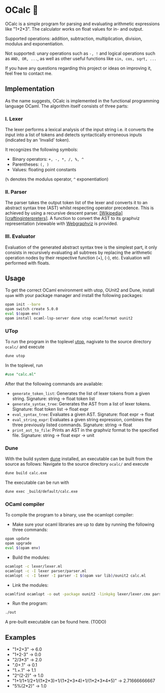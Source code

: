 # OCalc 🐫
OCalc is a simple program for parsing and evaluating arithmetic expressions like "1+2*3".
The calculator works on float values for in- and output.

Supported operations: addition, subtraction, multiplication, division, modulus and exponentiation.

Not supported: unary operations such as `-, !` and logical operations such as `AND, OR, ...`, as well as other useful functions like `sin, cos, sqrt, ...`

If you have any questions regarding this project or ideas on improving it, feel free to contact me.

## Implementation
As the name suggests, OCalc is implemented in the functional programming language OCaml.
The algorithm itself consists of three parts:
### I. Lexer
The lexer performs a lexical analysis of the input string i.e. it converts the input into 
a list of tokens and detects syntactically erroneous inputs (indicated by an 'Invalid' token).

It recognizes the following symbols:

- Binary operators: `+, -, *, /, %, ^`
- Parentheses: `(, )`
- Values: floating point constants

(`%` denotes the modulus operator, `^` exponentiation)

### II. Parser
The parser takes the output token list of the lexer and converts it to an abstract syntax tree (AST)
whilst respecting operator precedence. This is achieved by using a recursive descent parser. [[Wikipedia]](https://en.wikipedia.org/wiki/Recursive_descent_parser) [[craftinginterpreters]](http://craftinginterpreters.com/parsing-expressions.html#recursive-descent-parsing). A function to convert the AST to its graphviz representation (viewable with [Webgraphviz](http://webgraphviz.com/) is provided.

### III. Evaluator
Evaluation of the generated abstract syntax tree is the simplest part, it only consists in 
recursively evaluating all subtrees by replacing the arithmetic operation nodes by their
respective function (+), (-), etc. Evaluation will performed with floats.

## Usage

To get the correct OCaml environment with utop, OUnit2 and Dune, install `opam` with your package manager and install the following packages:
```bash
opam init --bare
opam switch create 5.0.0
eval $(opam env)
opam install ocaml-lsp-server dune utop ocamlformat ounit2
```

### UTop
To run the program in the toplevel [utop](https://github.com/ocaml-community/utop), nagivate to the source directory `ocalc/` and execute
```bash
dune utop
```
In the toplevel, run  
```ocaml
#use "calc.ml"
```
After that the following commands are available:
- `generate_token_list`: Generates the list of lexer tokens from a given string. Signature: string -> float token list
- `generate_syntax_tree`: Generates the AST from a list of lexer tokens. Signature: float token list -> float expr
- `eval_syntax_tree`: Evaluates a given AST. Signature: float expr -> float
- `eval_string_expr`: Evaluates a given string expression, combines the three previously listed commands. Signature: string -> float
- `print_ast_to_file`: Prints an AST in the graphviz format to the specified file. Signature: string -> float expr -> unit

### Dune
With the build system [dune](https://github.com/ocaml/dune) installed, an executable can be built from the source as follows:
Navigate to the source directory `ocalc/` and execute 
```bash
dune build calc.exe
```
The executable can be run with
```bash
dune exec _build/default/calc.exe
```

### OCaml compiler
To compile the program to a binary, use the ocamlopt compiler:
- Make sure your ocaml libraries are up to date by running the following three commands:
```bash
opam update
opam upgrade
eval $(opam env)
```
- Build the modules:
```bash
ocamlopt -c lexer/lexer.ml
ocamlopt -c -I lexer parser/parser.ml
ocamlopt -c -I lexer -I parser -I $(opam var lib)/ounit2 calc.ml
```
- Link the modules:
```bash
ocamlfind ocamlopt -o out -package ounit2 -linkpkg lexer/lexer.cmx parser/parser.cmx calc.cmx
```
- Run the program:
```bash
./out
 ```

A pre-built executable can be found here. (TODO) 

## Examples
- "1+2+3" -> 6.0
- "1+2-3" -> 0.0
- "2/3*3" -> 2.0
- ".0+.1" -> 0.1
- "1.+.1" -> 1.1
- "2^(2-2)" -> 1.0
- "1+1/1+1/2+1/(1\*2\*3)+1/(1\*2\*3\*4)+1/(1\*2\*3\*4\*5)" -> 2.71666666667
- "5%(2*2)" -> 1.0
